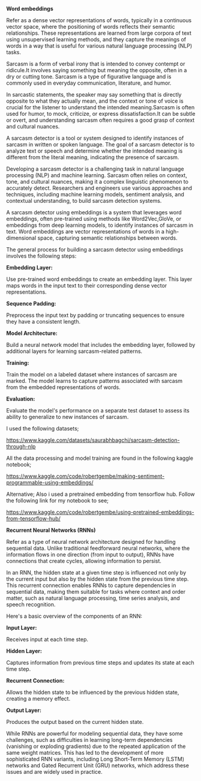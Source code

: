 **Word embeddings**

Refer as a dense vector representations of words, typically in a continuous vector space, where the positioning of words reflects their semantic relationships. These representations are learned from large corpora of text using unsupervised learning methods, and they capture the meanings of words in a way that is useful for various natural language processing (NLP) tasks.

Sarcasm is a form of verbal irony that is intended to convey contempt or ridicule.It involves saying something but meaning the opposite, often in a dry or cutting tone. Sarcasm is a type of figurative language and is commonly used in everyday communication, literature, and humor.

In sarcastic statements, the speaker may say something that is directly opposite to what they actually mean, and the context or tone of voice is crucial for the listener to understand the intended meaning.Sarcasm is often used for humor, to mock, criticize, or express dissatisfaction.It can be subtle or overt, and understanding sarcasm often requires a good grasp of context and cultural nuances.

A sarcasm detector is a tool or system designed to identify instances of sarcasm in written or spoken language. The goal of a sarcasm detector is to analyze text or speech and determine whether the intended meaning is different from the literal meaning, indicating the presence of sarcasm.

Developing a sarcasm detector is a challenging task in natural language processing (NLP) and machine learning. Sarcasm often relies on context, tone, and cultural nuances, making it a complex linguistic phenomenon to accurately detect. Researchers and engineers use various approaches and techniques, including machine learning models, sentiment analysis, and contextual understanding, to build sarcasm detection systems.

A sarcasm detector using embeddings is a system that leverages word embeddings, often pre-trained using methods like Word2Vec,GloVe, or embeddings from deep learning models, to identify instances of sarcasm in text. Word embeddings are vector representations of words in a high-dimensional space, capturing semantic relationships between words.

The general process for building a sarcasm detector using embeddings involves the following steps:

**Embedding Layer:**

Use pre-trained word embeddings to create an embedding layer. This layer maps words in the input text to their corresponding dense vector representations.

**Sequence Padding:**

Preprocess the input text by padding or truncating sequences to ensure they have a consistent length.

**Model Architecture:**

Build a neural network model that includes the embedding layer, followed by additional layers for learning sarcasm-related patterns.

**Training:**

Train the model on a labeled dataset where instances of sarcasm are marked. The model learns to capture patterns associated with sarcasm from the embedded representations of words.

**Evaluation:**

Evaluate the model's performance on a separate test dataset to assess its ability to generalize to new instances of sarcasm.

I used the following datasets;

https://www.kaggle.com/datasets/saurabhbagchi/sarcasm-detection-through-nlp

All the data processing and model training are found in the following kaggle notebook;

https://www.kaggle.com/code/robertgembe/making-sentiment-programmable-using-embeddings/

Alternative; Also i used a pretrained embedding from tensorflow hub. Follow the following link for my notebook to see;

https://www.kaggle.com/code/robertgembe/using-pretrained-embeddings-from-tensorflow-hub/

**Recurrent Neural Networks (RNNs)**

Refer as a type of neural network architecture designed for handling sequential data. Unlike traditional feedforward neural networks, where the information flows in one direction (from input to output), RNNs have connections that create cycles, allowing information to persist.

In an RNN, the hidden state at a given time step is influenced not only by the current input but also by the hidden state from the previous time step. This recurrent connection enables RNNs to capture dependencies in sequential data, making them suitable for tasks where context and order matter, such as natural language processing, time series analysis, and speech recognition.

Here's a basic overview of the components of an RNN:

**Input Layer:**

Receives input at each time step.

**Hidden Layer:**

Captures information from previous time steps and updates its state at each time step.

**Recurrent Connection:**

Allows the hidden state to be influenced by the previous hidden state, creating a memory effect.

**Output Layer:**

Produces the output based on the current hidden state.

While RNNs are powerful for modeling sequential data, they have some challenges, such as difficulties in learning long-term dependencies (vanishing or exploding gradients) due to the repeated application of the same weight matrices. This has led to the development of more sophisticated RNN variants, including Long Short-Term Memory (LSTM) networks and Gated Recurrent Unit (GRU) networks, which address these issues and are widely used in practice.
